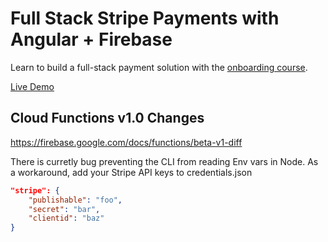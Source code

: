 # Full Stack Stripe Payments with Angular + Firebase

Learn to build a full-stack payment solution with the [onboarding course](https://projects.angularfirebase.com/p/stripe-payments-with-angular-and-firebase).

[Live Demo](https://stripe-elements.firebaseapp.com)

## Cloud Functions v1.0 Changes

https://firebase.google.com/docs/functions/beta-v1-diff

There is curretly bug preventing the CLI from reading Env vars in Node. As a workaround, add your Stripe API keys to credentials.json

```json
"stripe": {
    "publishable": "foo",
    "secret": "bar",
    "clientid": "baz"
}
```